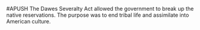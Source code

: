 #APUSH 
The Dawes Severalty Act allowed the government to break up the native reservations. The purpose was to end tribal life and assimilate into American culture.